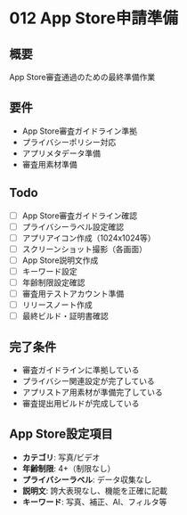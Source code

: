 # 012 App Store申請準備

## 概要
App Store審査通過のための最終準備作業

## 要件
- App Store審査ガイドライン準拠
- プライバシーポリシー対応
- アプリメタデータ準備
- 審査用素材準備

## Todo
- [ ] App Store審査ガイドライン確認
- [ ] プライバシーラベル設定確認
- [ ] アプリアイコン作成（1024x1024等）
- [ ] スクリーンショット撮影（各画面）
- [ ] App Store説明文作成
- [ ] キーワード設定
- [ ] 年齢制限設定確認
- [ ] 審査用テストアカウント準備
- [ ] リリースノート作成
- [ ] 最終ビルド・証明書確認

## 完了条件
- 審査ガイドラインに準拠している
- プライバシー関連設定が完了している
- アプリストア用素材が準備完了している
- 審査提出用ビルドが完成している

## App Store設定項目
- **カテゴリ**: 写真/ビデオ
- **年齢制限**: 4+（制限なし）
- **プライバシーラベル**: データ収集なし
- **説明文**: 誇大表現なし、機能を正確に記載
- **キーワード**: 写真、補正、AI、フィルタ等